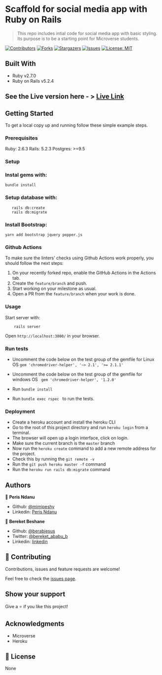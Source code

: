 # Scaffold for social media app with Ruby on Rails

> This repo includes intial code for social media app with basic styling. Its purpose is to be a starting point for Microverse students.

[![Contributors][contributors-shield]][contributors-url]
[![Forks][forks-shield]][forks-url]
[![Stargazers][stars-shield]][stars-url]
[![Issues][issues-shield]][issues-url]
[![License: MIT][license-shield]][license-url]


## Built With

- Ruby v2.7.0
- Ruby on Rails v5.2.4

## See the Live version here - > [Live Link](https://enigmatic-bastion-44052.herokuapp.com/)

## Getting Started

To get a local copy up and running follow these simple example steps.

### Prerequisites

Ruby: 2.6.3
Rails: 5.2.3
Postgres: >=9.5

### Setup

### Instal gems with:

```
bundle install
```

### Setup database with:
```
   rails db:create
   rails db:migrate
```

### Install Bootstrap:

```yarn add bootstrap jquery popper.js```

### Github Actions

To make sure the linters' checks using Github Actions work properly, you should follow the next steps:

1. On your recently forked repo, enable the GitHub Actions in the Actions tab.
2. Create the `feature/branch` and push.
3. Start working on your milestone as usual.
4. Open a PR from the `feature/branch` when your work is done.


### Usage

Start server with:

```
    rails server
```

Open `http://localhost:3000/` in your browser.

### Run tests
- Uncomment the code below on the test group of the gemfile for Linux OS
```gem 'chromedriver-helper', '~> 2.1', '>= 2.1.1'```

- Uncomment the code below on the test group of the gemfile for windows OS
``` gem 'chromedriver-helper', '1.2.0'```

- Run ```bundle install```

- Run  ```bundle exec rspec ``` to run the tests.


### Deployment

- Create a heroku account and install the heroku CLI
- Go to the root of this project directory and run `heroku login` from a terminal.
- The browser will open up a login interface, click on login.
- Make sure the current branch is the `master` branch
- Now run the `heroku create` command to add a new remote address for the project.
- Check this by running the `git remote -v` 
- Run the `git push heroku master -f` command
- Run the `heroku run rails db:migrate` command

## Authors

👤 **Peris Ndanu**

- Github: [@mimipeshy](https://github.com/mimipeshy)
- Linkedin: [Peris Ndanu](https://www.linkedin.com/in/peris-ndanu-405083193/)

👤 **Bereket Beshane**

- Github: [@berabjesus](https://github.com/Berabjesus)
- Twitter: [@bereket_ababu_b](https://twitter.com/bereket_ababu_b)
- Linkedin: [linkedin](https://www.linkedin.com/in/bereket-beshane-a1b75a1a9/)


## 🤝 Contributing

Contributions, issues and feature requests are welcome!

Feel free to check the [issues page](https://github.com/Berabjesus/ror-social-scaffold/issues).

## Show your support

Give a ⭐️ if you like this project!

## Acknowledgments

- Microverse
- Heroku

## 📝 License

None


[contributors-shield]: https://img.shields.io/github/contributors/Berabjesus/ror-social-scaffold
[contributors-url]: https://github.com/Berabjesus/ror-social-scaffold/contributors
[forks-shield]: https://img.shields.io/github/forks/Berabjesus/Private-Events
[forks-url]:https://github.com/Berabjesus/ror-social-scaffold/network/members
[stars-shield]: https://img.shields.io/github/stars/Berabjesus/Private-Events
[stars-url]: https://github.com/Berabjesus/ror-social-scaffold/stargazers
[issues-shield]: https://img.shields.io/github/issues/Berabjesus/Private-Events
[issues-url]: https://github.com/Berabjesus/ror-social-scaffold/issues
[license-shield]: https://img.shields.io/badge/License-MIT-yellow.svg
[license-url]: https://github.com/Berabjesus/ror-social-scaffold/development/LICENSE




